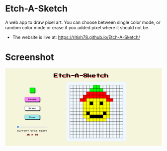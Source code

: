 # Etch-A-Sketch
A web app to draw pixel art. You can choose between single color mode, or random color mode or erase if you added pixel where it should not be.

* The website is live at: https://ritish78.github.io/Etch-A-Sketch/


# Screenshot
![screenshot](https://github.com/ritish78/Etch-A-Sketch/blob/main/ss.png)
